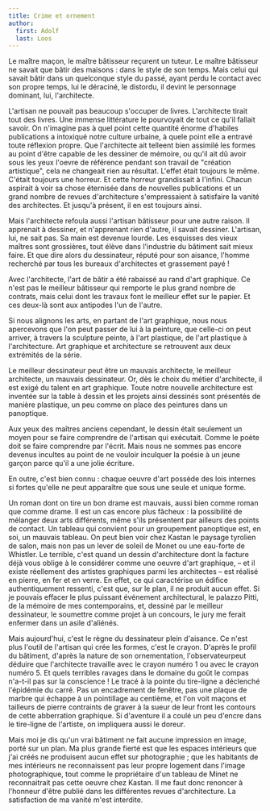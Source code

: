 ```yaml
---
title: Crime et ornement
author:
  first: Adolf
  last: Loos
---
```


Le maître maçon, le maître bâtisseur reçurent un tuteur. Le maître bâtisseur ne savait que bâtir des maisons : dans le style de son temps. Mais celui qui savait bâtir dans un quelconque style du passé, ayant perdu le contact avec son propre temps, lui le déraciné, le distordu, il devint le personnage dominant, lui, l'architecte.

L'artisan ne pouvait pas beaucoup s'occuper de livres. L'architecte tirait tout des livres. Une immense littérature le pourvoyait  de tout ce qu'il fallait savoir. On n'imagine pas à quel point cette quantité énorme d'habiles publications a intoxiqué notre culture urbaine, à quele point elle a entravé toute réflexion propre. Que l'architecte ait telleent bien assimilé les formes au point d'être capable de les dessiner de mémoire, ou qu'il ait dû avoir sous les yeux l'oevre de référence pendant son travail de "création artistique", cela ne changeait rien au résultat. L'effet était toujours le même. C'était toujours une horreur. Et cette horreur grandissait à l'infini. Chacun aspirait à voir sa chose éternisée dans de nouvelles publications et un grand nombre de revues d'architecture s'empressaient à satisfaire la vanité des architectes. Et jusqu'à présent, il en est toujours ainsi.

Mais l'architecte refoula aussi l'artisan bâtisseur pour une autre raison. Il apprenait à dessiner, et n'apprenant rien d'autre, il savait dessiner. L'artisan, lui, ne sait pas. Sa main est devenue lourde. Les esquisses des vieux maîtres sont grossières, tout élève dans l'industrie du bâtiment sait mieux faire. Et que dire alors du dessinateur, réputé pour son aisance, l'homme recherché par tous les bureaux d'architectes et grassement payé !

Avec l'architecte, l'art de bâtir a été rabaissé au rand d'art graphique. Ce n'est pas le meilleur bâtisseur qui remporte le plus grand nombre de contrats, mais celui dont les travaux font le meilleur effet sur le papier. Et ces deux-là sont aux antipodes l'un de l'autre.

Si nous alignons les arts, en partant de l'art graphique, nous nous apercevons que l'on peut passer de lui à la peinture, que celle-ci on peut arriver, à travers la sculpture peinte, à l'art plastique, de l'art plastique à l'architecture. Art graphique et architecture se retrouvent aux deux extrémités de la série.

Le meilleur dessinateur peut être un mauvais architecte, le meilleur architecte, un mauvais dessinateur. Or, dès le choix du métier d'architecte, il est exigé du talent en art graphique. Toute notre nouvelle architecture est inventée sur la table à dessin et les projets ainsi dessinés sont présentés de manière plastique, un peu comme on place des peintures dans un panoptique.

Aux yeux des maîtres anciens cependant, le dessin était seulement un moyen pour se faire comprendre de l'artisan qui exécutait. Comme le poète doit se faire comprendre par l'écrit. Mais nous ne sommes pas encore devenus incultes au point de ne vouloir inculquer la poésie à un jeune garçon parce qu'il a une jolie écriture.

En outre, c'est bien connu : chaque oeuvre d'art possède des lois internes si fortes qu'elle ne peut apparaître que sous une seule et unique forme.

Un roman dont on tire un bon drame est mauvais, aussi bien comme roman que comme drame. Il est un cas encore plus fâcheux : la possibilité de mélanger deux arts différents, même s'ils présentent par ailleurs des points de contact. Un tableau qui convient pour un groupement panoptique est, en soi, un mauvais tableau. On peut bien voir chez Kastan le paysage tyrolien de salon, mais non pas un lever de soleil de Monet ou une eau-forte de Whistler. Le terrible, c'est quand un dessin d'architecture dont la facture déjà vous oblige à le considérer comme une oeuvre d'art graphique, – et il existe réellement des artistes graphiques parmi les architectes – est réalisé en pierre, en fer et en verre. En effet, ce qui caractérise un édifice authentiquement ressenti, c'est que, sur le plan, il ne produit aucun effet. Si je pouvais effacer le plus puissant événement architectural, le palazzo Pitti, de la mémoire  de mes contemporains, et, dessiné par le meilleur dessinateur, le soumettre comme projet à un concours, le jury me ferait enfermer dans un asile d'aliénés.

Mais aujourd'hui, c'est le règne du dessinateur plein d'aisance. Ce n'est plus l'outil de l'artisan qui crée les formes, c'est le crayon. D'après le profil du bâtiment, d'après la nature de son ornementation, l'observateurpeut déduire que l'architecte travaille avec le crayon numéro 1 ou avec le crayon numéro 5. Et quels terribles ravages dans le domaine du goût le compas n'a-t-il pas sur la conscience ! Le tracé à la pointe du tire-ligne a déclenché l'épidémie du carré. Pas un encadrement de fenêtre, pas une plaque de marbre qui échappe à un pointillage au centième, et l'on voit maçons et tailleurs de pierre contraints de graver à la sueur de leur front les contours de cette abberration graphique. Si d'aventure il a coulé un peu d'encre dans le tire-ligne de l'artiste, on impliquera aussi le doreur. 

Mais moi je dis qu'un vrai bâtiment ne fait aucune impression en image, porté sur un plan. Ma plus grande fierté est que les espaces intérieurs que j'ai créés ne produisent aucun effet sur photographie ; que les habitants de mes intérieurs ne reconnaissent pas leur propre logement dans l'image photographique, tout comme le propriétaire d'un tableau de Minet ne reconnaitrait pas cette oeuvre chez Kastan. Il me faut donc renoncer à l'honneur d'être publié dans les différentes revues d'architecture. La satisfaction de ma vanité m'est interdite. 
